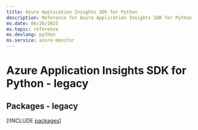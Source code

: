 ```yaml
---
title: Azure Application Insights SDK for Python
description: Reference for Azure Application Insights SDK for Python
ms.date: 06/26/2025
ms.topic: reference
ms.devlang: python
ms.service: azure-monitor
---
```

# Azure Application Insights SDK for Python - legacy
## Packages - legacy
[!INCLUDE [packages](application-insights-index.md)]